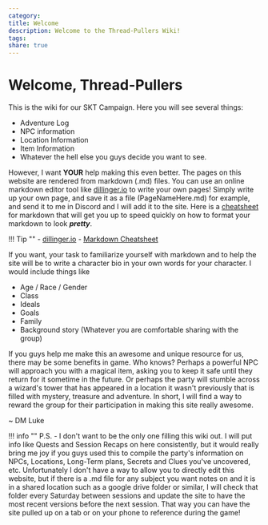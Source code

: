 ```yaml
---
category:
title: Welcome
description: Welcome to the Thread-Pullers Wiki!
tags:
share: true
---
```

# Welcome, Thread-Pullers
This is the wiki for our SKT Campaign. Here you will see several things:
- Adventure Log
- NPC information
- Location Information
- Item Information
- Whatever the hell else you guys decide you want to see.

However, I want **YOUR** help making this even better. The pages on this website are rendered from markdown (.md) files. You can use an online markdown editor tool like [dillinger.io](https://dillinger.io/) to write your own pages! Simply write up your own page, and save it as a file (PageNameHere.md) for example, and send it to me in Discord and I will add it to the site. 
Here is a [cheatsheet](https://github.com/adam-p/markdown-here/wiki/Markdown-Cheatsheet) for markdown that will get you up to speed quickly on how to format your markdown to look ***pretty***.

!!! Tip ""
	- [dillinger.io](https://dillinger.io/)
	- [Markdown Cheatsheet](https://github.com/adam-p/markdown-here/wiki/Markdown-Cheatsheet)

If you want, your task to familiarize yourself with markdown and to help the site will be to write a character bio in your own words for your character. I would include things like
- Age / Race / Gender
- Class
- Ideals
- Goals
- Family
- Background story (Whatever you are comfortable sharing with the group)

If you guys help me make this an awesome and unique resource for us, there may be some benefits in game. Who knows? Perhaps a powerful NPC will approach you with a magical item, asking you to keep it safe until they return for it sometime in the future. Or perhaps the party will stumble across a wizard's tower that has appeared in a location it wasn't previously that is filled with mystery, treasure and adventure. In short, I will find a way to reward the group for their participation in making this site really awesome.

~ DM Luke

!!! info ""
	P.S. - I don't want to be the only one filling this wiki out. I will put info like Quests and Session Recaps on here consistently, but it would really bring me joy if you guys used this to compile the party's information on NPCs, Locations, Long-Term plans, Secrets and Clues you've uncovered, etc. Unfortunately I don't have a way to allow you to directly edit this website, but if there is a .md file for any subject you want notes on and it is in a shared location such as a google drive folder or similar, I will check that folder every Saturday between sessions and update the site to have the most recent versions before the next session. That way you can have the site pulled up on a tab or on your phone to reference during the game!